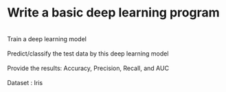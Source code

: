 Write a basic deep learning program
==
<br>Train a deep learning model<br/>
<br>Predict/classify the test data by this deep learning model<br/>
<br>Provide the results: Accuracy, Precision, Recall, and AUC<br/>
<br>Dataset : Iris<br/>
